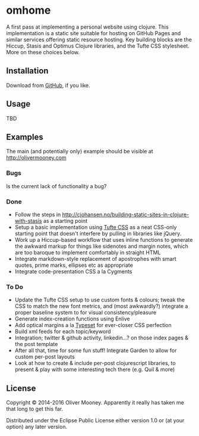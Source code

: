 # omhome

A first pass at implementing a personal website using clojure. This implementation is a static site suitable for hosting on GitHub Pages and similar services offering static resource hosting. Key building blocks are the Hiccup, Stasis and Optimus Clojure libraries, and the Tufte CSS stylesheet. More on these choices below.

## Installation

Download from [GitHub](https://github.com/OliverM/omhome), if you like.

## Usage

TBD

## Examples

The main (and potentially only) example should be visible at http://olivermooney.com

### Bugs

Is the current lack of functionality a bug?

### Done
- Follow the steps in <http://cjohansen.no/building-static-sites-in-clojure-with-stasis> as a starting point
- Setup a basic implementation using [Tufte CSS](https://edwardtufte.github.io/tufte-css/) as a neat CSS-only starting point that doesn't interfere by pulling in libraries like jQuery.
- Work up a Hiccup-based workflow that uses inline functions to generate the awkward markup for things like sidenotes and margin notes, which are too baroque to implement comfortably in straight HTML
- Integrate markdown-style replacement of apostrophes with smart quotes, prime marks, ellipses etc as appropriate
- Integrate code-presentation CSS a la Cygments

### To Do
- Update the Tufte CSS setup to use custom fonts & colours; tweak the CSS to match the new font metrics, and (most awkwardly?) integrate a proper baseline system to for visual consistency/pleasure
- Generate index-creation functions using Enlive
- Add optical margins a la [Typeset](https://github.com/davidmerfield/Typeset) for ever-closer CSS perfection
- Build xml feeds for each topic/keyword
- Integration; twitter & github activity, linkedin...? on those index pages & the post template
- After all that, time for some fun stuff! Integrate Garden to allow for custom per-post layouts
- Look at how to create & include per-post clojurescript libraries, to present & play with some interesting tech there (e.g. Quil & more)

## License

Copyright © 2014-2016 Oliver Mooney. Apparently it really has taken me that long to get this far.

Distributed under the Eclipse Public License either version 1.0 or (at
your option) any later version.

